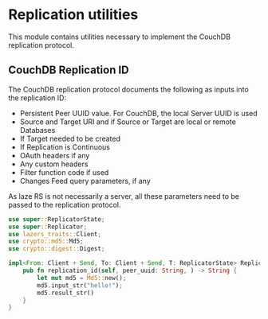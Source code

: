 # Replication utilities

This module contains utilities necessary to implement the CouchDB replication protocol.

## CouchDB Replication ID

The CouchDB replication protocol documents the following as inputs into the replication ID:

* Persistent Peer UUID value. For CouchDB, the local Server UUID is used
* Source and Target URI and if Source or Target are local or remote Databases
* If Target needed to be created
* If Replication is Continuous
* OAuth headers if any
* Any custom headers
* Filter function code if used
* Changes Feed query parameters, if any

As laze RS is not necessarily a server, all these parameters need to be passed to the replication protocol.

```rust
use super::ReplicatorState;
use super::Replicator;
use lazers_traits::Client;
use crypto::md5::Md5;
use crypto::digest::Digest;

impl<From: Client + Send, To: Client + Send, T: ReplicatorState> Replicator<From, To, T> {
    pub fn replication_id(self, peer_uuid: String, ) -> String {
        let mut md5 = Md5::new();
        md5.input_str("hello!");
        md5.result_str()
    }
}
```
